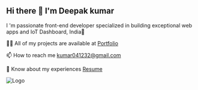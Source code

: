 ## Hi there 👋 I'm Deepak kumar

<!--
**deepakkumar182002/deepakkumar182002** is a ✨ _special_ ✨ repository because its `README.md` (this file) appears on your GitHub profile.
- 👯 I’m looking to collaborate on ...
- 🤔 I’m looking for help with ...
- 💬 Ask me about ...
- 📫 How to reach me: ...
- 😄 Pronouns: ...
- ⚡ Fun fact: ...
- 🔭 I’m currently working on my on Features Projects on Checkout my [Portfolio] (deepakkumar-dev.vercel.app).
- 🌱 I’m currently learning Interective features in Web application Field Like: React, Next.js, TailwindCSS
Here are some ideas to get you started:
Connect with me:

[![Linkedin](https://img.icons8.com/?size=100&id=108786&format=png&color=000000)](https://www.linkedin.com/in/deepakkumar182002/)

Languages and Tools:
[![Next.js](https://img.icons8.com/?size=100&id=yUdJlcKanVbh&format=png&color=000000)
-->
I 'm passionate front-end developer specialized in building exceptional web apps and IoT Dashboard, India📍


👨‍💻 All of my projects are available at [Portfolio](https://deepakkumar-dev.vercel.app)

📫 How to reach me kumar041232@gmail.com

📄 Know about my experiences [Resume](https://drive.google.com/file/d/1DSyCPVE49k1DtdvD-AvLi7_aEX0vFiQH/view?usp=sharing)

![Logo]([./images/logo.png](https://www.openai.com/assets/images/logos/openai.svg))

